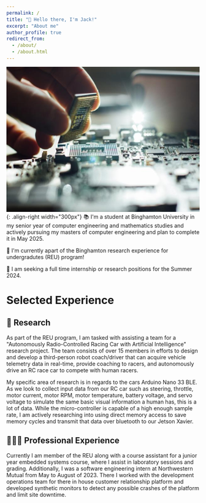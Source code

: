 ```yaml
---
permalink: /
title: "👋 Hello there, I'm Jack!"
excerpt: "About me"
author_profile: true
redirect_from: 
  - /about/
  - /about.html
---
```


![Illustration of computer engineering example](/images/computer_engineering.jpeg){: .align-right width="300px"}
📚 I'm a student at Binghamton University in my senior year of computer engineering and mathematics studies and actively pursuing my masters of computer engineering and plan to complete it in May 2025.

🔬 I'm currently apart of the Binghamton research experience for undergradutes (REU) program!

📡 I am seeking a full time internship or research positions for the Summer 2024. 



# Selected Experience

## 🤖 Research
As part of the REU program, I am tasked with assisting a team for a "Autonomously Radio-Controlled Racing Car with Artificial Intelligence" research project. The team consists of over 15 members in efforts to design and develop a third-person robot coach/driver that can acquire vehicle telemetry data in real-time, provide coaching to racers, and autonomously drive an RC race car to compete with human racers. 

My specific area of research is in regards to the cars Arduino Nano 33 BLE. As we look to collect input data from our RC car such as steering, throttle, motor current, motor RPM, motor temperature, battery voltage, and servo voltage to simulate the same basic visual information a human has, this is a lot of data. While the micro-controller is capable of a high enough sample rate, I am actively researching into using direct memory access to save memory cycles and transmit that data over bluetooth to our Jetson Xavier. 

## 👨🏻‍🔬 Professional Experience
Currently I am member of the REU along with a course assistant for a junior year embedded systems course, where I assist in laboratory sessions and grading. Additionally, I was a software engineering intern at Northwestern Mutual from May to August of 2023. There I worked with the development operations team for there in house customer relationship platform and developed synthetic monitors to detect any possible crashes of the platform and limit site downtime. 

